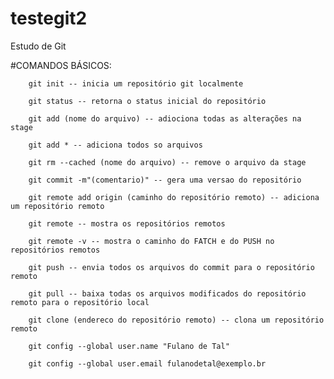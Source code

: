 # testegit2
Estudo de Git

#COMANDOS BÁSICOS:

        git init -- inicia um repositório git localmente 

        git status -- retorna o status inicial do repositório

        git add (nome do arquivo) -- adiociona todas as alterações na stage

        git add * -- adiciona todos so arquivos

        git rm --cached (nome do arquivo) -- remove o arquivo da stage

        git commit -m"(comentario)" -- gera uma versao do repositório

        git remote add origin (caminho do repositório remoto) -- adiciona um repositório remoto

        git remote -- mostra os repositórios remotos

        git remote -v -- mostra o caminho do FATCH e do PUSH no repositórios remotos

        git push -- envia todos os arquivos do commit para o repositório remoto

        git pull -- baixa todas os arquivos modificados do repositório remoto para o repositório local

        git clone (endereco do repositório remoto) -- clona um repositório remoto
        
        git config --global user.name "Fulano de Tal"
        
        git config --global user.email fulanodetal@exemplo.br

